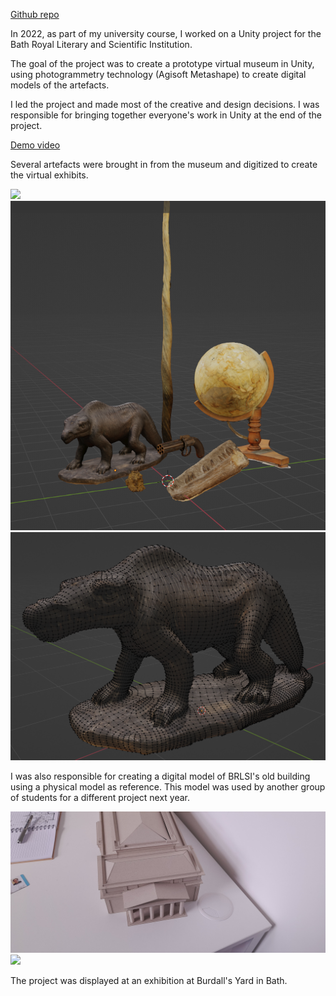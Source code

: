 [Github repo](https://github.com/ethobat/brlsi-virtual-museum)

In 2022, as part of my university course, I worked on a Unity project for the Bath Royal Literary and Scientific Institution.

The goal of the project was to create a prototype virtual museum in Unity, using photogrammetry technology (Agisoft Metashape) to create digital models of the artefacts.

I led the project and made most of the creative and design decisions. I was responsible for bringing together everyone's work in Unity at the end of the project.

[Demo video](https://youtu.be/RO2QDUvG9jk)

Several artefacts were brought in from the museum and digitized to create the virtual exhibits.

![](brlsi-realtusk.png)
![](brlsi-artefacts-blender.png)
![](brlsi-dino-wireframe.png)

I was also responsible for creating a digital model of BRLSI's old building using a physical model as reference. This model was used by another group of students for a different project next year.

![](brlsi-realmodel.jpg)
![](brlsi-minimodel.jpg)

The project was displayed at an exhibition at Burdall's Yard in Bath.